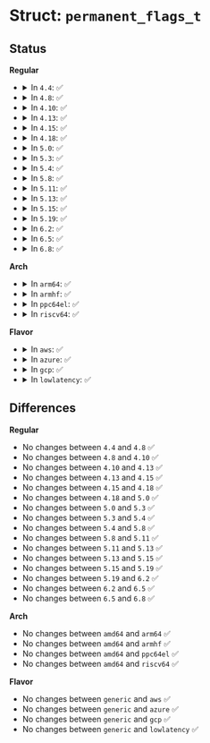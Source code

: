 # Struct: <code>permanent_flags_t</code>

## Status
<b>Regular</b>
<ul>
<li>
<details>
<summary>In <code>4.4</code>: ✅</summary>

```c
struct permanent_flags_t {
    __be16 tag;
    u8 disable;
    u8 ownership;
    u8 deactivated;
    u8 readPubek;
    u8 disableOwnerClear;
    u8 allowMaintenance;
    u8 physicalPresenceLifetimeLock;
    u8 physicalPresenceHWEnable;
    u8 physicalPresenceCMDEnable;
    u8 CEKPUsed;
    u8 TPMpost;
    u8 TPMpostLock;
    u8 FIPS;
    u8 operator;
    u8 enableRevokeEK;
    u8 nvLocked;
    u8 readSRKPub;
    u8 tpmEstablished;
    u8 maintenanceDone;
    u8 disableFullDALogicInfo;
};
```
</details>
</li>
<li>
<details>
<summary>In <code>4.8</code>: ✅</summary>

```c
struct permanent_flags_t {
    __be16 tag;
    u8 disable;
    u8 ownership;
    u8 deactivated;
    u8 readPubek;
    u8 disableOwnerClear;
    u8 allowMaintenance;
    u8 physicalPresenceLifetimeLock;
    u8 physicalPresenceHWEnable;
    u8 physicalPresenceCMDEnable;
    u8 CEKPUsed;
    u8 TPMpost;
    u8 TPMpostLock;
    u8 FIPS;
    u8 operator;
    u8 enableRevokeEK;
    u8 nvLocked;
    u8 readSRKPub;
    u8 tpmEstablished;
    u8 maintenanceDone;
    u8 disableFullDALogicInfo;
};
```
</details>
</li>
<li>
<details>
<summary>In <code>4.10</code>: ✅</summary>

```c
struct permanent_flags_t {
    __be16 tag;
    u8 disable;
    u8 ownership;
    u8 deactivated;
    u8 readPubek;
    u8 disableOwnerClear;
    u8 allowMaintenance;
    u8 physicalPresenceLifetimeLock;
    u8 physicalPresenceHWEnable;
    u8 physicalPresenceCMDEnable;
    u8 CEKPUsed;
    u8 TPMpost;
    u8 TPMpostLock;
    u8 FIPS;
    u8 operator;
    u8 enableRevokeEK;
    u8 nvLocked;
    u8 readSRKPub;
    u8 tpmEstablished;
    u8 maintenanceDone;
    u8 disableFullDALogicInfo;
};
```
</details>
</li>
<li>
<details>
<summary>In <code>4.13</code>: ✅</summary>

```c
struct permanent_flags_t {
    __be16 tag;
    u8 disable;
    u8 ownership;
    u8 deactivated;
    u8 readPubek;
    u8 disableOwnerClear;
    u8 allowMaintenance;
    u8 physicalPresenceLifetimeLock;
    u8 physicalPresenceHWEnable;
    u8 physicalPresenceCMDEnable;
    u8 CEKPUsed;
    u8 TPMpost;
    u8 TPMpostLock;
    u8 FIPS;
    u8 operator;
    u8 enableRevokeEK;
    u8 nvLocked;
    u8 readSRKPub;
    u8 tpmEstablished;
    u8 maintenanceDone;
    u8 disableFullDALogicInfo;
};
```
</details>
</li>
<li>
<details>
<summary>In <code>4.15</code>: ✅</summary>

```c
struct permanent_flags_t {
    __be16 tag;
    u8 disable;
    u8 ownership;
    u8 deactivated;
    u8 readPubek;
    u8 disableOwnerClear;
    u8 allowMaintenance;
    u8 physicalPresenceLifetimeLock;
    u8 physicalPresenceHWEnable;
    u8 physicalPresenceCMDEnable;
    u8 CEKPUsed;
    u8 TPMpost;
    u8 TPMpostLock;
    u8 FIPS;
    u8 operator;
    u8 enableRevokeEK;
    u8 nvLocked;
    u8 readSRKPub;
    u8 tpmEstablished;
    u8 maintenanceDone;
    u8 disableFullDALogicInfo;
};
```
</details>
</li>
<li>
<details>
<summary>In <code>4.18</code>: ✅</summary>

```c
struct permanent_flags_t {
    __be16 tag;
    u8 disable;
    u8 ownership;
    u8 deactivated;
    u8 readPubek;
    u8 disableOwnerClear;
    u8 allowMaintenance;
    u8 physicalPresenceLifetimeLock;
    u8 physicalPresenceHWEnable;
    u8 physicalPresenceCMDEnable;
    u8 CEKPUsed;
    u8 TPMpost;
    u8 TPMpostLock;
    u8 FIPS;
    u8 operator;
    u8 enableRevokeEK;
    u8 nvLocked;
    u8 readSRKPub;
    u8 tpmEstablished;
    u8 maintenanceDone;
    u8 disableFullDALogicInfo;
};
```
</details>
</li>
<li>
<details>
<summary>In <code>5.0</code>: ✅</summary>

```c
struct permanent_flags_t {
    __be16 tag;
    u8 disable;
    u8 ownership;
    u8 deactivated;
    u8 readPubek;
    u8 disableOwnerClear;
    u8 allowMaintenance;
    u8 physicalPresenceLifetimeLock;
    u8 physicalPresenceHWEnable;
    u8 physicalPresenceCMDEnable;
    u8 CEKPUsed;
    u8 TPMpost;
    u8 TPMpostLock;
    u8 FIPS;
    u8 operator;
    u8 enableRevokeEK;
    u8 nvLocked;
    u8 readSRKPub;
    u8 tpmEstablished;
    u8 maintenanceDone;
    u8 disableFullDALogicInfo;
};
```
</details>
</li>
<li>
<details>
<summary>In <code>5.3</code>: ✅</summary>

```c
struct permanent_flags_t {
    __be16 tag;
    u8 disable;
    u8 ownership;
    u8 deactivated;
    u8 readPubek;
    u8 disableOwnerClear;
    u8 allowMaintenance;
    u8 physicalPresenceLifetimeLock;
    u8 physicalPresenceHWEnable;
    u8 physicalPresenceCMDEnable;
    u8 CEKPUsed;
    u8 TPMpost;
    u8 TPMpostLock;
    u8 FIPS;
    u8 operator;
    u8 enableRevokeEK;
    u8 nvLocked;
    u8 readSRKPub;
    u8 tpmEstablished;
    u8 maintenanceDone;
    u8 disableFullDALogicInfo;
};
```
</details>
</li>
<li>
<details>
<summary>In <code>5.4</code>: ✅</summary>

```c
struct permanent_flags_t {
    __be16 tag;
    u8 disable;
    u8 ownership;
    u8 deactivated;
    u8 readPubek;
    u8 disableOwnerClear;
    u8 allowMaintenance;
    u8 physicalPresenceLifetimeLock;
    u8 physicalPresenceHWEnable;
    u8 physicalPresenceCMDEnable;
    u8 CEKPUsed;
    u8 TPMpost;
    u8 TPMpostLock;
    u8 FIPS;
    u8 operator;
    u8 enableRevokeEK;
    u8 nvLocked;
    u8 readSRKPub;
    u8 tpmEstablished;
    u8 maintenanceDone;
    u8 disableFullDALogicInfo;
};
```
</details>
</li>
<li>
<details>
<summary>In <code>5.8</code>: ✅</summary>

```c
struct permanent_flags_t {
    __be16 tag;
    u8 disable;
    u8 ownership;
    u8 deactivated;
    u8 readPubek;
    u8 disableOwnerClear;
    u8 allowMaintenance;
    u8 physicalPresenceLifetimeLock;
    u8 physicalPresenceHWEnable;
    u8 physicalPresenceCMDEnable;
    u8 CEKPUsed;
    u8 TPMpost;
    u8 TPMpostLock;
    u8 FIPS;
    u8 operator;
    u8 enableRevokeEK;
    u8 nvLocked;
    u8 readSRKPub;
    u8 tpmEstablished;
    u8 maintenanceDone;
    u8 disableFullDALogicInfo;
};
```
</details>
</li>
<li>
<details>
<summary>In <code>5.11</code>: ✅</summary>

```c
struct permanent_flags_t {
    __be16 tag;
    u8 disable;
    u8 ownership;
    u8 deactivated;
    u8 readPubek;
    u8 disableOwnerClear;
    u8 allowMaintenance;
    u8 physicalPresenceLifetimeLock;
    u8 physicalPresenceHWEnable;
    u8 physicalPresenceCMDEnable;
    u8 CEKPUsed;
    u8 TPMpost;
    u8 TPMpostLock;
    u8 FIPS;
    u8 operator;
    u8 enableRevokeEK;
    u8 nvLocked;
    u8 readSRKPub;
    u8 tpmEstablished;
    u8 maintenanceDone;
    u8 disableFullDALogicInfo;
};
```
</details>
</li>
<li>
<details>
<summary>In <code>5.13</code>: ✅</summary>

```c
struct permanent_flags_t {
    __be16 tag;
    u8 disable;
    u8 ownership;
    u8 deactivated;
    u8 readPubek;
    u8 disableOwnerClear;
    u8 allowMaintenance;
    u8 physicalPresenceLifetimeLock;
    u8 physicalPresenceHWEnable;
    u8 physicalPresenceCMDEnable;
    u8 CEKPUsed;
    u8 TPMpost;
    u8 TPMpostLock;
    u8 FIPS;
    u8 operator;
    u8 enableRevokeEK;
    u8 nvLocked;
    u8 readSRKPub;
    u8 tpmEstablished;
    u8 maintenanceDone;
    u8 disableFullDALogicInfo;
};
```
</details>
</li>
<li>
<details>
<summary>In <code>5.15</code>: ✅</summary>

```c
struct permanent_flags_t {
    __be16 tag;
    u8 disable;
    u8 ownership;
    u8 deactivated;
    u8 readPubek;
    u8 disableOwnerClear;
    u8 allowMaintenance;
    u8 physicalPresenceLifetimeLock;
    u8 physicalPresenceHWEnable;
    u8 physicalPresenceCMDEnable;
    u8 CEKPUsed;
    u8 TPMpost;
    u8 TPMpostLock;
    u8 FIPS;
    u8 operator;
    u8 enableRevokeEK;
    u8 nvLocked;
    u8 readSRKPub;
    u8 tpmEstablished;
    u8 maintenanceDone;
    u8 disableFullDALogicInfo;
};
```
</details>
</li>
<li>
<details>
<summary>In <code>5.19</code>: ✅</summary>

```c
struct permanent_flags_t {
    __be16 tag;
    u8 disable;
    u8 ownership;
    u8 deactivated;
    u8 readPubek;
    u8 disableOwnerClear;
    u8 allowMaintenance;
    u8 physicalPresenceLifetimeLock;
    u8 physicalPresenceHWEnable;
    u8 physicalPresenceCMDEnable;
    u8 CEKPUsed;
    u8 TPMpost;
    u8 TPMpostLock;
    u8 FIPS;
    u8 operator;
    u8 enableRevokeEK;
    u8 nvLocked;
    u8 readSRKPub;
    u8 tpmEstablished;
    u8 maintenanceDone;
    u8 disableFullDALogicInfo;
};
```
</details>
</li>
<li>
<details>
<summary>In <code>6.2</code>: ✅</summary>

```c
struct permanent_flags_t {
    __be16 tag;
    u8 disable;
    u8 ownership;
    u8 deactivated;
    u8 readPubek;
    u8 disableOwnerClear;
    u8 allowMaintenance;
    u8 physicalPresenceLifetimeLock;
    u8 physicalPresenceHWEnable;
    u8 physicalPresenceCMDEnable;
    u8 CEKPUsed;
    u8 TPMpost;
    u8 TPMpostLock;
    u8 FIPS;
    u8 operator;
    u8 enableRevokeEK;
    u8 nvLocked;
    u8 readSRKPub;
    u8 tpmEstablished;
    u8 maintenanceDone;
    u8 disableFullDALogicInfo;
};
```
</details>
</li>
<li>
<details>
<summary>In <code>6.5</code>: ✅</summary>

```c
struct permanent_flags_t {
    __be16 tag;
    u8 disable;
    u8 ownership;
    u8 deactivated;
    u8 readPubek;
    u8 disableOwnerClear;
    u8 allowMaintenance;
    u8 physicalPresenceLifetimeLock;
    u8 physicalPresenceHWEnable;
    u8 physicalPresenceCMDEnable;
    u8 CEKPUsed;
    u8 TPMpost;
    u8 TPMpostLock;
    u8 FIPS;
    u8 operator;
    u8 enableRevokeEK;
    u8 nvLocked;
    u8 readSRKPub;
    u8 tpmEstablished;
    u8 maintenanceDone;
    u8 disableFullDALogicInfo;
};
```
</details>
</li>
<li>
<details>
<summary>In <code>6.8</code>: ✅</summary>

```c
struct permanent_flags_t {
    __be16 tag;
    u8 disable;
    u8 ownership;
    u8 deactivated;
    u8 readPubek;
    u8 disableOwnerClear;
    u8 allowMaintenance;
    u8 physicalPresenceLifetimeLock;
    u8 physicalPresenceHWEnable;
    u8 physicalPresenceCMDEnable;
    u8 CEKPUsed;
    u8 TPMpost;
    u8 TPMpostLock;
    u8 FIPS;
    u8 operator;
    u8 enableRevokeEK;
    u8 nvLocked;
    u8 readSRKPub;
    u8 tpmEstablished;
    u8 maintenanceDone;
    u8 disableFullDALogicInfo;
};
```
</details>
</li>
</ul>
<b>Arch</b>
<ul>
<li>
<details>
<summary>In <code>arm64</code>: ✅</summary>

```c
struct permanent_flags_t {
    __be16 tag;
    u8 disable;
    u8 ownership;
    u8 deactivated;
    u8 readPubek;
    u8 disableOwnerClear;
    u8 allowMaintenance;
    u8 physicalPresenceLifetimeLock;
    u8 physicalPresenceHWEnable;
    u8 physicalPresenceCMDEnable;
    u8 CEKPUsed;
    u8 TPMpost;
    u8 TPMpostLock;
    u8 FIPS;
    u8 operator;
    u8 enableRevokeEK;
    u8 nvLocked;
    u8 readSRKPub;
    u8 tpmEstablished;
    u8 maintenanceDone;
    u8 disableFullDALogicInfo;
};
```
</details>
</li>
<li>
<details>
<summary>In <code>armhf</code>: ✅</summary>

```c
struct permanent_flags_t {
    __be16 tag;
    u8 disable;
    u8 ownership;
    u8 deactivated;
    u8 readPubek;
    u8 disableOwnerClear;
    u8 allowMaintenance;
    u8 physicalPresenceLifetimeLock;
    u8 physicalPresenceHWEnable;
    u8 physicalPresenceCMDEnable;
    u8 CEKPUsed;
    u8 TPMpost;
    u8 TPMpostLock;
    u8 FIPS;
    u8 operator;
    u8 enableRevokeEK;
    u8 nvLocked;
    u8 readSRKPub;
    u8 tpmEstablished;
    u8 maintenanceDone;
    u8 disableFullDALogicInfo;
};
```
</details>
</li>
<li>
<details>
<summary>In <code>ppc64el</code>: ✅</summary>

```c
struct permanent_flags_t {
    __be16 tag;
    u8 disable;
    u8 ownership;
    u8 deactivated;
    u8 readPubek;
    u8 disableOwnerClear;
    u8 allowMaintenance;
    u8 physicalPresenceLifetimeLock;
    u8 physicalPresenceHWEnable;
    u8 physicalPresenceCMDEnable;
    u8 CEKPUsed;
    u8 TPMpost;
    u8 TPMpostLock;
    u8 FIPS;
    u8 operator;
    u8 enableRevokeEK;
    u8 nvLocked;
    u8 readSRKPub;
    u8 tpmEstablished;
    u8 maintenanceDone;
    u8 disableFullDALogicInfo;
};
```
</details>
</li>
<li>
<details>
<summary>In <code>riscv64</code>: ✅</summary>

```c
struct permanent_flags_t {
    __be16 tag;
    u8 disable;
    u8 ownership;
    u8 deactivated;
    u8 readPubek;
    u8 disableOwnerClear;
    u8 allowMaintenance;
    u8 physicalPresenceLifetimeLock;
    u8 physicalPresenceHWEnable;
    u8 physicalPresenceCMDEnable;
    u8 CEKPUsed;
    u8 TPMpost;
    u8 TPMpostLock;
    u8 FIPS;
    u8 operator;
    u8 enableRevokeEK;
    u8 nvLocked;
    u8 readSRKPub;
    u8 tpmEstablished;
    u8 maintenanceDone;
    u8 disableFullDALogicInfo;
};
```
</details>
</li>
</ul>
<b>Flavor</b>
<ul>
<li>
<details>
<summary>In <code>aws</code>: ✅</summary>

```c
struct permanent_flags_t {
    __be16 tag;
    u8 disable;
    u8 ownership;
    u8 deactivated;
    u8 readPubek;
    u8 disableOwnerClear;
    u8 allowMaintenance;
    u8 physicalPresenceLifetimeLock;
    u8 physicalPresenceHWEnable;
    u8 physicalPresenceCMDEnable;
    u8 CEKPUsed;
    u8 TPMpost;
    u8 TPMpostLock;
    u8 FIPS;
    u8 operator;
    u8 enableRevokeEK;
    u8 nvLocked;
    u8 readSRKPub;
    u8 tpmEstablished;
    u8 maintenanceDone;
    u8 disableFullDALogicInfo;
};
```
</details>
</li>
<li>
<details>
<summary>In <code>azure</code>: ✅</summary>

```c
struct permanent_flags_t {
    __be16 tag;
    u8 disable;
    u8 ownership;
    u8 deactivated;
    u8 readPubek;
    u8 disableOwnerClear;
    u8 allowMaintenance;
    u8 physicalPresenceLifetimeLock;
    u8 physicalPresenceHWEnable;
    u8 physicalPresenceCMDEnable;
    u8 CEKPUsed;
    u8 TPMpost;
    u8 TPMpostLock;
    u8 FIPS;
    u8 operator;
    u8 enableRevokeEK;
    u8 nvLocked;
    u8 readSRKPub;
    u8 tpmEstablished;
    u8 maintenanceDone;
    u8 disableFullDALogicInfo;
};
```
</details>
</li>
<li>
<details>
<summary>In <code>gcp</code>: ✅</summary>

```c
struct permanent_flags_t {
    __be16 tag;
    u8 disable;
    u8 ownership;
    u8 deactivated;
    u8 readPubek;
    u8 disableOwnerClear;
    u8 allowMaintenance;
    u8 physicalPresenceLifetimeLock;
    u8 physicalPresenceHWEnable;
    u8 physicalPresenceCMDEnable;
    u8 CEKPUsed;
    u8 TPMpost;
    u8 TPMpostLock;
    u8 FIPS;
    u8 operator;
    u8 enableRevokeEK;
    u8 nvLocked;
    u8 readSRKPub;
    u8 tpmEstablished;
    u8 maintenanceDone;
    u8 disableFullDALogicInfo;
};
```
</details>
</li>
<li>
<details>
<summary>In <code>lowlatency</code>: ✅</summary>

```c
struct permanent_flags_t {
    __be16 tag;
    u8 disable;
    u8 ownership;
    u8 deactivated;
    u8 readPubek;
    u8 disableOwnerClear;
    u8 allowMaintenance;
    u8 physicalPresenceLifetimeLock;
    u8 physicalPresenceHWEnable;
    u8 physicalPresenceCMDEnable;
    u8 CEKPUsed;
    u8 TPMpost;
    u8 TPMpostLock;
    u8 FIPS;
    u8 operator;
    u8 enableRevokeEK;
    u8 nvLocked;
    u8 readSRKPub;
    u8 tpmEstablished;
    u8 maintenanceDone;
    u8 disableFullDALogicInfo;
};
```
</details>
</li>
</ul>

## Differences
<b>Regular</b>
<ul>
<li>
No changes between <code>4.4</code> and <code>4.8</code> ✅
</li>
<li>
No changes between <code>4.8</code> and <code>4.10</code> ✅
</li>
<li>
No changes between <code>4.10</code> and <code>4.13</code> ✅
</li>
<li>
No changes between <code>4.13</code> and <code>4.15</code> ✅
</li>
<li>
No changes between <code>4.15</code> and <code>4.18</code> ✅
</li>
<li>
No changes between <code>4.18</code> and <code>5.0</code> ✅
</li>
<li>
No changes between <code>5.0</code> and <code>5.3</code> ✅
</li>
<li>
No changes between <code>5.3</code> and <code>5.4</code> ✅
</li>
<li>
No changes between <code>5.4</code> and <code>5.8</code> ✅
</li>
<li>
No changes between <code>5.8</code> and <code>5.11</code> ✅
</li>
<li>
No changes between <code>5.11</code> and <code>5.13</code> ✅
</li>
<li>
No changes between <code>5.13</code> and <code>5.15</code> ✅
</li>
<li>
No changes between <code>5.15</code> and <code>5.19</code> ✅
</li>
<li>
No changes between <code>5.19</code> and <code>6.2</code> ✅
</li>
<li>
No changes between <code>6.2</code> and <code>6.5</code> ✅
</li>
<li>
No changes between <code>6.5</code> and <code>6.8</code> ✅
</li>
</ul>
<b>Arch</b>
<ul>
<li>
No changes between <code>amd64</code> and <code>arm64</code> ✅
</li>
<li>
No changes between <code>amd64</code> and <code>armhf</code> ✅
</li>
<li>
No changes between <code>amd64</code> and <code>ppc64el</code> ✅
</li>
<li>
No changes between <code>amd64</code> and <code>riscv64</code> ✅
</li>
</ul>
<b>Flavor</b>
<ul>
<li>
No changes between <code>generic</code> and <code>aws</code> ✅
</li>
<li>
No changes between <code>generic</code> and <code>azure</code> ✅
</li>
<li>
No changes between <code>generic</code> and <code>gcp</code> ✅
</li>
<li>
No changes between <code>generic</code> and <code>lowlatency</code> ✅
</li>
</ul>
